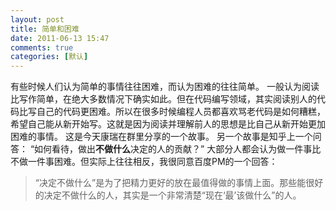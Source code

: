 ```yaml
---
layout: post
title: 简单和困难
date: 2011-06-13 15:47
comments: true
categories: [默认]
---
```

有些时候人们认为简单的事情往往困难，而认为困难的往往简单。
一般认为阅读比写作简单，在绝大多数情况下确实如此。但在代码编写领域，其实阅读别人的代码比写自己的代码更困难。所以在很多时候编程人员都喜欢骂老代码是如何糟糕，希望自己能从新开始写。这就是因为阅读并理解前人的思想是比自己从新开始更加困难的事情。
这是今天康瑞在群里分享的一个故事。
另一个故事是知乎上一个问答：
“如何看待，做出<strong>不做什么</strong>决定的人的贡献？”
大部分人都会认为做一件事比不做一件事困难。但实际上往往相反，我很同意百度PM的一个回答：
<blockquote>“决定不做什么”是为了把精力更好的放在最值得做的事情上面。那些能很好的决定不做什么的人，其实是一个非常清楚“现在‘最’该做什么”的人。</blockquote>
